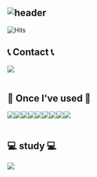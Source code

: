 ![header](https://capsule-render.vercel.app/api?type=wave&color=auto&text=Jimin%20Lim&animation=twinkling&fontSize=70&fontAlign=50&fontAlign=70&height=250)
---
  
![Hits](https://hits.seeyoufarm.com/api/count/incr/badge.svg?url=https%3A%2F%2Fgithub.com%2Fjimmy0524&count_bg=%23F7D0D0&title_bg=%236398C4&icon=github.svg&icon_color=%23F7D0D0&title=github&edge_flat=false)

 
## 📞 Contact 📞
<div style="display:flex; flex-direction:row;">
    <a href="mailto:10jmin04@gmail.com">
        <img src="https://img.shields.io/badge/Gmail-EA4335?style=for-the-badge&logo=Gmail&logoColor=white"> 
    </a>
</div><br>
    
## 🔨 Once I've used 🔨
<div style="display:flex; flex-direction:row;">
    <img src="https://img.shields.io/badge/Java-007396?style=for-the-badge&logo=Java&logoColor=white"> 
    <img src="https://img.shields.io/badge/SpringBoot-6DB33F?style=for-the-badge&logo=spring boot&logoColor=white"> 
    <img src="https://img.shields.io/badge/oracle-F80000?style=for-the-badge&logo=oracle&logoColor=white"> 
    <img src="https://img.shields.io/badge/mysql-4479A1?style=for-the-badge&logo=mysql&logoColor=white"> 
    <br>
    <img src="https://img.shields.io/badge/html5-E34F26?style=flat-square&logo=html5&logoColor=white"> 
    <img src="https://img.shields.io/badge/css-1572B6?style=flat-square&logo=css3&logoColor=white"> 
    <img src="https://img.shields.io/badge/javascript-F7DF1E?style=flat-square&logo=javascript&logoColor=black"> 
    <img src="https://img.shields.io/badge/bootstrap-7952B3?style=flat-square&logo=bootstrap&logoColor=white">
    <img src="https://img.shields.io/badge/python-3776AB?style=flat-square&logo=python&logoColor=white"> 
    <br>
</div><br>

## 💻 study 💻
<div style="display:flex; flex-direction:row;">
    <a href="https://velog.io/@jimmy0524/posts">
        <img src="![image](https://github.com/jimmy0524/jimmy0524/assets/98664227/08c2aea8-f55f-489a-9c22-5cf8faabef96)
"> 
    </a>
</div><br>

</div>
